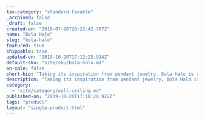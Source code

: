 ```yaml
---
tax-category: "standard-taxable"
_archived: false
_draft: false
created-on: "2019-07-26T20:22:42.767Z"
name: "Bola Halo"
slug: "bola-halo"
featured: true
shippable: true
updated-on: "2019-10-20T17:12:25.914Z"
default-sku: "site/sku/bola-halo.md"
on-sale: false
short-bio: "Taking its inspiration from pendant jewelry, Bola Halo is a uniquely expressive pendant light featuring a chromated ring that balances delicately over its elegant opal glass shade while allowing its surroundings to shine through."
description: "Taking its inspiration from pendant jewelry, Bola Halo is a uniquely expressive pendant light featuring a chromated ring that balances delicately over its elegant opal glass shade while allowing its surroundings to shine through. Available in 3 distinct sizes and 3 exquisitely polished stainless steel ring finishes of chrome, brass, and rose gold. "
category:
  - "site/category/wall-ceiling.md"
published-on: "2019-10-20T17:18:20.922Z"
tags: "product"
layout: "single-product.html"
---
```



